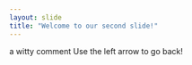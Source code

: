 ```yaml
---
layout: slide
title: "Welcome to our second slide!"
---
```

a witty comment
Use the left arrow to go back!
